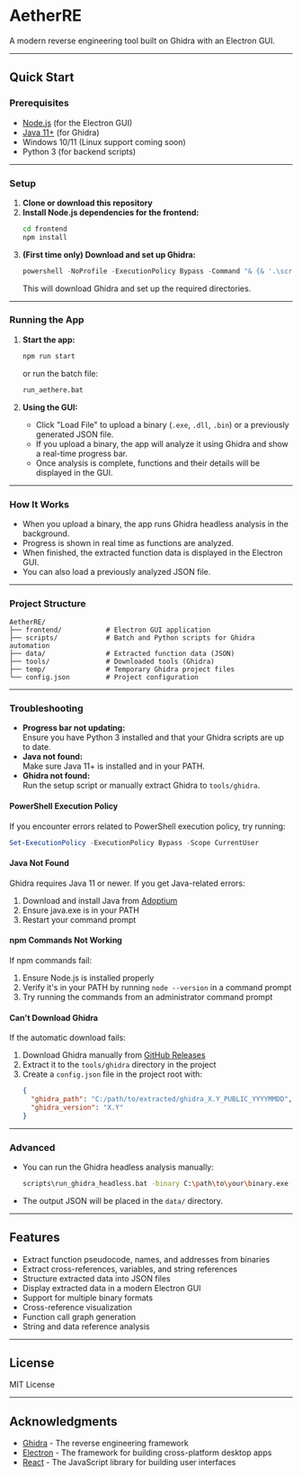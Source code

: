 # AetherRE

A modern reverse engineering tool built on Ghidra with an Electron GUI.

---

## Quick Start

### Prerequisites

- [Node.js](https://nodejs.org/) (for the Electron GUI)
- [Java 11+](https://adoptium.net/) (for Ghidra)
- Windows 10/11 (Linux support coming soon)
- Python 3 (for backend scripts)

---

### Setup

1. **Clone or download this repository**
2. **Install Node.js dependencies for the frontend:**
   ```sh
   cd frontend
   npm install
   ```
3. **(First time only) Download and set up Ghidra:**
   ```powershell
   powershell -NoProfile -ExecutionPolicy Bypass -Command "& {& '.\scripts\setup_ghidra.ps1'}"
   ```
   This will download Ghidra and set up the required directories.

---

### Running the App

1. **Start the app:**
   ```sh
   npm run start
   ```
   or run the batch file:
   ```sh
   run_aethere.bat
   ```

2. **Using the GUI:**
   - Click "Load File" to upload a binary (`.exe`, `.dll`, `.bin`) or a previously generated JSON file.
   - If you upload a binary, the app will analyze it using Ghidra and show a real-time progress bar.
   - Once analysis is complete, functions and their details will be displayed in the GUI.

---

### How It Works

- When you upload a binary, the app runs Ghidra headless analysis in the background.
- Progress is shown in real time as functions are analyzed.
- When finished, the extracted function data is displayed in the Electron GUI.
- You can also load a previously analyzed JSON file.

---

### Project Structure

```
AetherRE/
├── frontend/           # Electron GUI application
├── scripts/            # Batch and Python scripts for Ghidra automation
├── data/               # Extracted function data (JSON)
├── tools/              # Downloaded tools (Ghidra)
├── temp/               # Temporary Ghidra project files
└── config.json         # Project configuration
```

---

### Troubleshooting

- **Progress bar not updating:**  
  Ensure you have Python 3 installed and that your Ghidra scripts are up to date.
- **Java not found:**  
  Make sure Java 11+ is installed and in your PATH.
- **Ghidra not found:**  
  Run the setup script or manually extract Ghidra to `tools/ghidra`.

#### PowerShell Execution Policy
If you encounter errors related to PowerShell execution policy, try running:
```powershell
Set-ExecutionPolicy -ExecutionPolicy Bypass -Scope CurrentUser
```

#### Java Not Found
Ghidra requires Java 11 or newer. If you get Java-related errors:
1. Download and install Java from [Adoptium](https://adoptium.net/)
2. Ensure java.exe is in your PATH
3. Restart your command prompt

#### npm Commands Not Working
If npm commands fail:
1. Ensure Node.js is installed properly
2. Verify it's in your PATH by running `node --version` in a command prompt
3. Try running the commands from an administrator command prompt

#### Can't Download Ghidra
If the automatic download fails:
1. Download Ghidra manually from [GitHub Releases](https://github.com/NationalSecurityAgency/ghidra/releases)
2. Extract it to the `tools/ghidra` directory in the project
3. Create a `config.json` file in the project root with:
   ```json
   {
     "ghidra_path": "C:/path/to/extracted/ghidra_X.Y_PUBLIC_YYYYMMDD",
     "ghidra_version": "X.Y"
   }
   ```

---

### Advanced

- You can run the Ghidra headless analysis manually:
  ```sh
  scripts\run_ghidra_headless.bat -binary C:\path\to\your\binary.exe
  ```
- The output JSON will be placed in the `data/` directory.

---

## Features

- Extract function pseudocode, names, and addresses from binaries
- Extract cross-references, variables, and string references
- Structure extracted data into JSON files
- Display extracted data in a modern Electron GUI
- Support for multiple binary formats
- Cross-reference visualization
- Function call graph generation
- String and data reference analysis

---

## License

MIT License

---

## Acknowledgments

- [Ghidra](https://github.com/NationalSecurityAgency/ghidra) - The reverse engineering framework
- [Electron](https://www.electronjs.org/) - The framework for building cross-platform desktop apps
- [React](https://reactjs.org/) - The JavaScript library for building user interfaces
